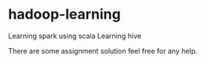 # hadoop-learning
Learning spark using scala 
Learning hive

There are some assignment solution
feel free for any help.

